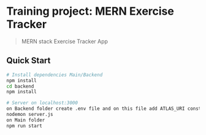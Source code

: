 # Training project: MERN Exercise Tracker

> MERN stack Exercise Tracker App

## Quick Start

```bash
# Install dependencies Main/Backend 
npm install
cd backend
npm install

# Server on localhost:3000
on Backend folder create .env file and on this file add ATLAS_URI const with your mongodb url
nodemon server.js
on Main folder
npm run start
```
